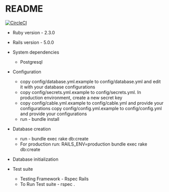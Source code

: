 # README

[![CircleCI](https://circleci.com/gh/72pulses/chato.svg?style=svg)](https://circleci.com/gh/72pulses/chato)

* Ruby version - 2.3.0
* Rails version - 5.0.0
* System dependencies
  * Postgresql
* Configuration
  * copy config/database.yml.example to config/database.yml and edit it with your
  database configurations
  * copy config/secrets.yml.example to config/secrets.yml. In production environment, create a new secret key
  * copy config/cable.yml.example to config/cable.yml and provide your configurations
  copy config/config.yml.example to config/config.yml and provide your configurations
  * run - bundle install

* Database creation
  * run - bundle exec rake db:create
  * For production run: RAILS_ENV=production bundle exec rake db:create
* Database initialization

* Test suite
  * Testing Framework - Rspec Rails
  * To Run Test suite - rspec .
